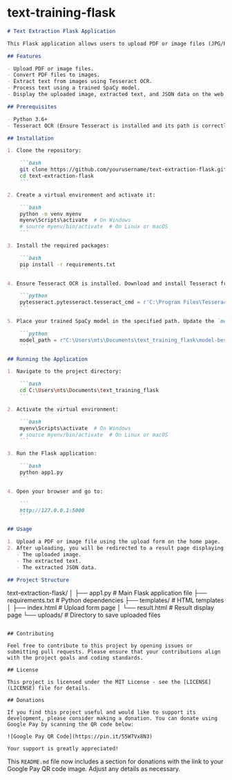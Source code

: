 # text-training-flask

```markdown
# Text Extraction Flask Application

This Flask application allows users to upload PDF or image files (JPG/PNG). If a PDF file is uploaded, it converts the PDF to images, extracts text from the images using Tesseract OCR, processes the text with a trained SpaCy model, and displays the extracted text and JSON data on a web page.

## Features

- Upload PDF or image files.
- Convert PDF files to images.
- Extract text from images using Tesseract OCR.
- Process text using a trained SpaCy model.
- Display the uploaded image, extracted text, and JSON data on the web page.

## Prerequisites

- Python 3.6+
- Tesseract OCR (Ensure Tesseract is installed and its path is correctly set in `app1.py`)

## Installation

1. Clone the repository:

    ```bash
    git clone https://github.com/yourusername/text-extraction-flask.git
    cd text-extraction-flask
    ```

2. Create a virtual environment and activate it:

    ```bash
    python -m venv myenv
    myenv\Scripts\activate  # On Windows
    # source myenv/bin/activate  # On Linux or macOS
    ```

3. Install the required packages:

    ```bash
    pip install -r requirements.txt
    ```

4. Ensure Tesseract OCR is installed. Download and install Tesseract from [here](https://github.com/tesseract-ocr/tesseract). Update the path to Tesseract executable in `app1.py` if necessary:

    ```python
    pytesseract.pytesseract.tesseract_cmd = r'C:\Program Files\Tesseract-OCR\tesseract.exe'
    ```

5. Place your trained SpaCy model in the specified path. Update the `model_path` variable in `app1.py` if necessary:

    ```python
    model_path = r"C:\Users\mts\Documents\text_training_flask\model-best"
    ```

## Running the Application

1. Navigate to the project directory:

    ```bash
    cd C:\Users\mts\Documents\text_training_flask
    ```

2. Activate the virtual environment:

    ```bash
    myenv\Scripts\activate  # On Windows
    # source myenv/bin/activate  # On Linux or macOS
    ```

3. Run the Flask application:

    ```bash
    python app1.py
    ```

4. Open your browser and go to:

    ```
    http://127.0.0.1:5000
    ```

## Usage

1. Upload a PDF or image file using the upload form on the home page.
2. After uploading, you will be redirected to a result page displaying:
   - The uploaded image.
   - The extracted text.
   - The extracted JSON data.

## Project Structure

```
text-extraction-flask/
│
├── app1.py                 # Main Flask application file
├── requirements.txt        # Python dependencies
├── templates/              # HTML templates
│   ├── index.html          # Upload form page
│   └── result.html         # Result display page
└── uploads/                # Directory to save uploaded files
```

## Contributing

Feel free to contribute to this project by opening issues or submitting pull requests. Please ensure that your contributions align with the project goals and coding standards.

## License

This project is licensed under the MIT License - see the [LICENSE](LICENSE) file for details.

## Donations

If you find this project useful and would like to support its development, please consider making a donation. You can donate using Google Pay by scanning the QR code below:

![Google Pay QR Code](https://pin.it/55W7Vx8N3)

Your support is greatly appreciated!
```

This `README.md` file now includes a section for donations with the link to your Google Pay QR code image. Adjust any details as necessary.
